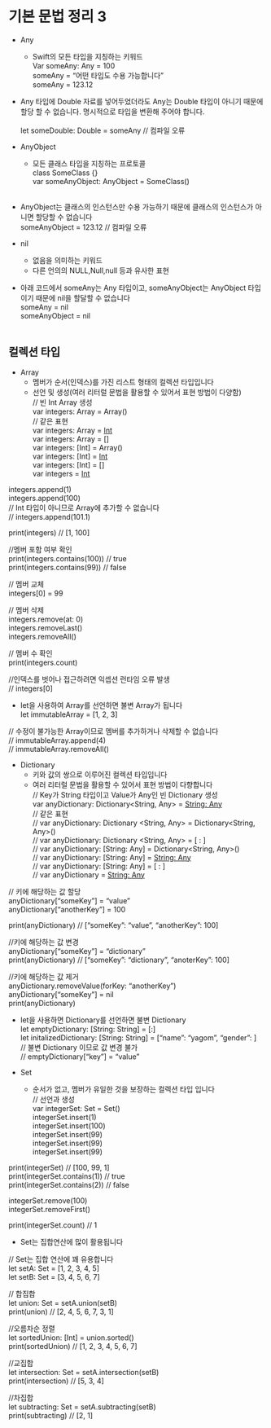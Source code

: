 # 기본 문법 정리 3

- Any
    - Swift의 모든 타입을 지칭하는 키워드<br>
Var someAny: Any = 100<br>
someAny = “어떤 타입도 수용 가능합니다”<br>
someAny = 123.12
 - Any 타입에 Double 자료를 넣어두었더라도 Any는 Double 타입이 아니기 때문에 할당 할 수 없습니다. 명시적으로 타입을 변환해 주어야 합니다.<br><br>
let someDouble: Double = someAny // 컴파일 오류

- AnyObject
    - 모든 클래스 타입을 지칭하는 프로토콜<br>
class SomeClass {}<br>
var someAnyObject: AnyObject = SomeClass()<br><br>
- AnyObject는 클래스의 인스턴스만 수용 가능하기 때문에 클래스의 인스턴스가 아니면 할당할 수 없습니다<br>
someAnyObject = 123.12 // 컴파일 오류

- nil
    - 없음을 의미하는 키워드<br>
    - 다른 언의의 NULL,Null,null 등과 유사한 표현<br>
- 아래 코드에서 someAny는 Any 타입이고, someAnyObject는 AnyObject 타입이기 때문에 nil을 할달할 수 없습니다<br>
someAny = nil<br>
someAnyObject = nil <br><br>

## 컬렉션 타입

- Array
    - 멤버가 순서(인덱스)를 가진 리스트 형태의 컬렉션 타입입니다
    - 선언 및 생성(여러 리터럴 문법을 활용할 수 있어서 표현 방법이 다양함)<br>
// 빈 Int Array 생성<br>
var integers: Array<Int> = Array<Int>()<br>
// 같은 표현<br>
var integers: Array<Int> = [Int]()<br>
var integers: Array<Int> = []<br>
var integers: [Int] = Array<Int>()<br>
var integers: [Int] = [Int]()<br>
var integers: [Int] = []<br>
var integers = [Int]() <br>

integers.append(1)<br>
integers.append(100)<br>
// Int 타입이 아니므로 Array에 추가할 수 없습니다<br>
// integers.append(101.1)

print(integers) // [1, 100]

//멤버 포함 여부 확인<br>
print(integers.contains(100)) // true<br>
print(integers.contains(99)) // false

// 멤버 교체<br>
integers[0] = 99

// 멤버 삭제<br>
integers.remove(at: 0)<br>
integers.removeLast()<br>
integers.removeAll()<br>

// 멤버 수 확인<br>
print(integers.count)<br>

//인덱스를 벗어나 접근하려면 익셉션 런타임 오류 발생<br>
// integers[0]

- let을 사용하여 Array를 선언하면 불변 Array가 됩니다<br>
let immutableArray = [1, 2, 3]

// 수정이 불가능한 Array이므로 멤버를 추가하거나 삭제할 수 없습니다<br>
// immutableArray.append(4)<br>
// immutableArray.removeAll()<br>

- Dictionary 
    - 키와 값의 쌍으로 이루어진 컬렉션 타입입니다
    - 여러 리터럴 문법을 활용할 수 있어서 표현 방법이 다향합니다<br>
// Key가 String 타입이고 Value가 Any인 빈 Dictionary 생성<br>
var anyDictionary: Dictionary<String, Any> = [String: Any]()<br>
// 같은 표현<br>
// var anyDictionary: Dictionary <String, Any> = Dictionary<String, Any>()<br>
// var anyDictionary: Dictionary <String, Any> = [ : ]<br>
// var anyDictionary: [String: Any] = Dictionary<String, Any>()<br>
// var anyDictionary: [String: Any] = [String: Any]()<br>
// var anyDictionary: [String: Any] = [ : ]<br>
// var anyDictionary = [String: Any]()

// 키에 해당하는 값 할당<br>
anyDictionary[“someKey”] = “value”<br>
anyDictionary[“anotherKey”] = 100<br>

print(anyDictionary) // [“someKey”: “value”, “anotherKey”: 100]<br>

//키에 해당하는 값 변경<br>
anyDictionary[“someKey”] = “dictionary”<br>
print(anyDictionary) // [“someKey”: “dictionary”, “anoterKey”: 100]<br>

//키에 해당하는 값 제거<br>
anyDictionary.removeValue(forKey: “anotherKey”)<br>
anyDictionary[“someKey”] = nil<br>
print(anyDictionary)<br>

- let을 사용하면 Dictionary를 선언하면 불변 Dictionary<br>
let emptyDictionary: [String: String] = [:]<br>
let initalizedDictionary: [String: String] = [“name”: “yagom”, “gender”: ]<br>
// 불변 Dictionary 이므로 값 변경 불가<br>
// emptyDictionary[“key”] = “value”

- Set
    - 순서가 없고, 멤버가 유일한 것을 보장하는 컬렉션 타입 입니다<br>
// 선언과 생성<br>
var integerSet: Set<Int> = Set<Int>()<br>
integerSet.insert(1)<br>
integerSet.insert(100)<br>
integerSet.insert(99)<br>
integerSet.insert(99)<br>
integerSet.insert(99)<br>

print(integerSet) // [100, 99, 1]<br>
print(integerSet.contains(1)) // true<br>
print(integerSet.contains(2)) // false<br>

integerSet.remove(100)<br>
integerSet.removeFirst()<br>

print(integerSet.count) // 1<br>

- Set는 집합연산에 많이 활용됩니다

// Set는 집합 연산에 꽤 유용합니다<br>
let setA: Set<Int> = [1, 2, 3, 4, 5]<br>
let setB: Set<Int> = [3, 4, 5, 6, 7]<br>

// 합집합<br>
let union: Set<Int> = setA.union(setB)<br>
print(union) // [2, 4, 5, 6, 7, 3, 1]<br>

//오름차순 정렬<br>
let sortedUnion: [Int] = union.sorted()<br>
print(sortedUnion) // [1, 2, 3, 4, 5, 6, 7]<br>

//교집합<br>
let intersection: Set<Int> = setA.intersection(setB)<br>
print(intersection) // [5, 3, 4]<br>

//차집합<br>
let subtracting: Set<Int> = setA.subtracting(setB)<br>
print(subtracting) // [2, 1]
